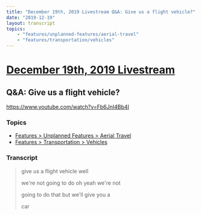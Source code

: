 ```yaml
---
title: "December 19th, 2019 Livestream Q&A: Give us a flight vehicle?"
date: "2019-12-19"
layout: transcript
topics:
    - "features/unplanned-features/aerial-travel"
    - "features/transportation/vehicles"
---
```

# [December 19th, 2019 Livestream](../2019-12-19.md)
## Q&A: Give us a flight vehicle?
https://www.youtube.com/watch?v=Fb6JnI4Bb4I

### Topics
* [Features > Unplanned Features > Aerial Travel](../topics/features/unplanned-features/aerial-travel.md)
* [Features > Transportation > Vehicles](../topics/features/transportation/vehicles.md)

### Transcript

> give us a flight vehicle well
> 
> we're not going to do oh yeah we're not
> 
> going to do that but we'll give you a
> 
> car
> 

